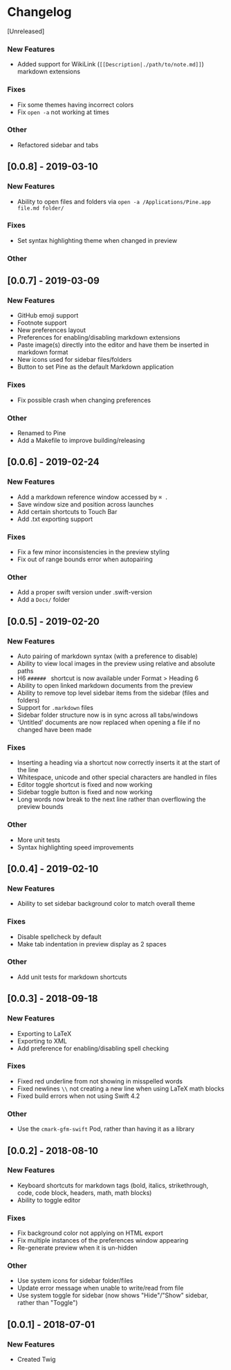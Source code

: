 # Changelog

[Unreleased]
### New Features
- Added support for WikiLink (`[[Description|./path/to/note.md]]`) markdown extensions

### Fixes
- Fix some themes having incorrect colors
- Fix `open -a` not working at times

### Other
- Refactored sidebar and tabs

## [0.0.8] - 2019-03-10
### New Features
- Ability to open files and folders via `open -a /Applications/Pine.app file.md folder/`

### Fixes
- Set syntax highlighting theme when changed in preview

### Other

## [0.0.7] - 2019-03-09
### New Features
- GitHub emoji support
- Footnote support
- New preferences layout
- Preferences for enabling/disabling markdown extensions
- Paste image(s) directly into the editor and have them be inserted in markdown format
- New icons used for sidebar files/folders
- Button to set Pine as the default Markdown application

### Fixes
- Fix possible crash when changing preferences

### Other
- Renamed to Pine
- Add a Makefile to improve building/releasing

## [0.0.6] - 2019-02-24
### New Features
- Add a markdown reference window accessed by `⌘ .`
- Save window size and position across launches
- Add certain shortcuts to Touch Bar
- Add .txt exporting support

### Fixes
- Fix a few minor inconsistencies in the preview styling
- Fix out of range bounds error when autopairing

### Other
- Add a proper swift version under .swift-version
- Add a `Docs/` folder

## [0.0.5] - 2019-02-20
### New Features
- Auto pairing of markdown syntax (with a preference to disable)
- Ability to view local images in the preview using relative and absolute paths
- H6 `###### ` shortcut is now available under Format > Heading 6
- Ability to open linked markdown documents from the preview
- Ability to remove top level sidebar items from the sidebar (files and folders)
- Support for `.markdown` files
- Sidebar folder structure now is in sync across all tabs/windows
- 'Untitled' documents are now replaced when opening a file if no changed have been made

### Fixes
- Inserting a heading via a shortcut now correctly inserts it at the start of the line
- Whitespace, unicode and other special characters are handled in files
- Editor toggle shortcut is fixed and now working
- Sidebar toggle button is fixed and now working
- Long words now break to the next line rather than overflowing the preview bounds

### Other
- More unit tests
- Syntax highlighting speed improvements

## [0.0.4] - 2019-02-10
### New Features
- Ability to set sidebar background color to match overall theme

### Fixes
- Disable spellcheck by default
- Make tab indentation in preview display as 2 spaces

### Other
- Add unit tests for markdown shortcuts

## [0.0.3] - 2018-09-18
### New Features
- Exporting to LaTeX
- Exporting to XML
- Add preference for enabling/disabling spell checking

### Fixes
- Fixed red underline from not showing in misspelled words
- Fixed newlines `\\` not creating a new line when using LaTeX math blocks
- Fixed build errors when not using Swift 4.2

### Other
- Use the `cmark-gfm-swift` Pod, rather than having it as a library

## [0.0.2] - 2018-08-10
### New Features
- Keyboard shortcuts for markdown tags (bold, italics, strikethrough, code, code block, headers, math, math blocks)
- Ability to toggle editor

### Fixes
- Fix background color not applying on HTML export
- Fix multiple instances of the preferences window appearing
- Re-generate preview when it is un-hidden

### Other
- Use system icons for sidebar folder/files
- Update error message when unable to write/read from file
- Use system toggle for sidebar (now shows "Hide"/"Show" sidebar, rather than "Toggle")

## [0.0.1] - 2018-07-01
### New Features
- Created Twig
